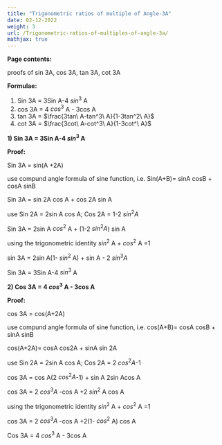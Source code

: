 ```yaml
---
title: "Trigonometric ratios of multiple of Angle-3A"
date: 02-12-2022
weight: 3
url: /Trigonometric-ratios-of-multiples-of-angle-3a/
mathjax: true
---
```


**Page contents:**

proofs of sin 3A, cos 3A, tan 3A, cot 3A


**Formulae:**
1) Sin 3A = 3Sin A-4 $sin^3$ A
2) cos 3A = 4 $cos^3$ A - 3cos A
3) tan 3A = $\frac{3tan\ A-tan^3\ A}{1-3tan^2\ A}$
4) cot 3A = $\frac{3cot\ A-cot^3\ A}{1-3cot^\ A}$

**1) Sin 3A = 3Sin A-4 $sin^3$ A**

**Proof:**

Sin 3A = sin(A +2A)

use compund angle formula of sine function, i.e. Sin(A+B)= sinA cosB + cosA sinB

Sin 3A = sin 2A cos A + cos 2A sin A

use Sin 2A = 2sin A cos A; Cos 2A = 1-2 $sin^2 A$

Sin 3A = 2sin A $cos^2$ A + (1-2 $sin^2 A$) sin A

using the trigonometric identity $sin^2$ A + $cos^2$ A =1

sin 3A = 2sin A(1- $sin^2$ A) + sin A - 2 $sin^3 A$

Sin 3A = 3Sin A-4 $sin^3$ A

**2) Cos 3A = 4 $cos^3$ A - 3cos A**

**Proof:**

cos 3A = cos(A+2A)

use compund angle formula of sine function, i.e. cos(A+B)= cosA cosB + sinA sinB

cos(A+2A)= cosA cos2A + sinA sin 2A

use Sin 2A = 2sin A cos A; Cos 2A = 2 $cos^2 A$-1

cos 3A = cos A(2 $cos^2 A$-1) + sin A 2sin Acos A

cos 3A = 2 $cos^3 A$ -cos A +2 $sin^2$ A cos A

using the trigonometric identity $sin^2$ A + $cos^2$ A =1

cos 3A = 2 $cos^3 A$ -cos A +2(1- $cos^2$ A) cos A

Cos 3A = 4 $cos^3$ A - 3cos A

